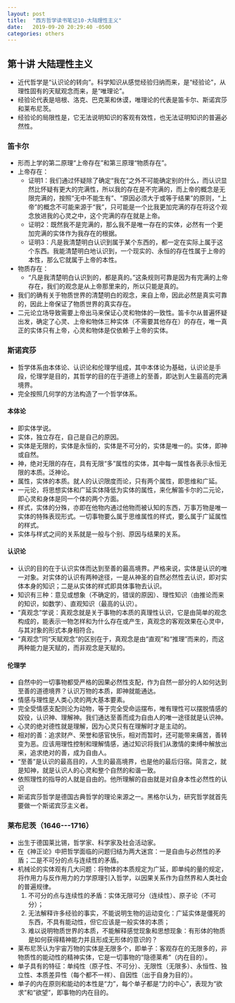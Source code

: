 ```yaml
---
layout: post
title:  "西方哲学读书笔记10-大陆理性主义"
date:   2019-09-20 20:29:40 -0500
categories: others
---
```


## 第十讲 大陆理性主义
* 近代哲学是“认识论的转向”。科学知识从感觉经验归纳而来，是“经验论”，从理性固有的天赋观念而来，是“唯理论”。  
* 经验论代表是培根、洛克、巴克莱和休谟，唯理论的代表是笛卡尔、斯诺宾莎和莱布尼茨。  
* 经验论的局限性是，它无法说明知识的客观有效性，也无法证明知识的普遍必然性。  

### 笛卡尔  
* 形而上学的第二原理“上帝存在”和第三原理“物质存在”。  
* 上帝存在：  
  - 证明1：我们通过怀疑除了确定“我在”之外不可能确定别的什么，而认识显然比怀疑有更大的完满性，所以我的存在是不完满的，而上帝的概念是无限完满的，按照“无中不能生有”、“原因必须大于或等于结果”的原则，“上帝”的概念不可能来源于“我”，只可能是一个比我更加完满的存在将这个观念放进我的心灵之中，这个完满的存在就是上帝。  
  - 证明2：既然我不是完满的，那么我不是唯一存在的实体，必然有一个更加完满的实体作为我存在的根据。  
  - 证明3：凡是我清楚明白认识到属于某个东西的，都一定在实际上属于这个东西。我能清楚明白地认识到，一个现实的、永恒的存在性属于上帝的本性，那么它就属于上帝的本性。  
* 物质存在：  
  - “凡是我清楚明白认识到的，都是真的。”这条规则可靠是因为有完满的上帝存在，我们的观念是从上帝那里来的，所以只能是真的。  
* 我们的确有关于物质世界的清楚明白的观念，来自上帝，因此必然是真实可靠的，因此上帝保证了物质世界的真实存在。  
* 二元论立场导致需要上帝出马来保证心灵和物体的一致性。笛卡尔从普遍怀疑出发，确定了心灵、上帝和物体三种实体（不需要其他存在）的存在，唯一真正的实体只有上帝，心灵和物体是仅依赖于上帝的实体。  

### 斯诺宾莎  
* 哲学体系由本体论、认识论和伦理学组成，其中本体论为基础，认识论是手段，伦理学是目的，其哲学的目的在于道德上的至善，即达到人生最高的完满境界。  
* 完全按照几何学的方法构造了一个哲学体系。  

#### 本体论  
* 即实体学说。  
* 实体，独立存在，自己是自己的原因。  
* 实体是无限的，实体是永恒的，实体是不可分的，实体是唯一的。实体，即神或自然。  
* 神，绝对无限的存在，具有无限“多”属性的实体，其中每一属性各表示永恒无限的本质。泛神论。  
* 属性，实体的本质。就人的认识限度而论，只有两个属性，即思维和广延。  
* 一元论，将思想实体和广延实体降低为实体的属性，来化解笛卡尔的二元论，即心灵和身体是同一个体的两个方面。  
* 样式，实体的分殊，亦即在他物内通过他物而被认知的东西，万事万物是唯一实体的特殊表现形式。一切事物要么属于思维属性的样式，要么属于广延属性的样式。  
* 实体与样式之间的关系就是一般与个别、原因与结果的关系。  

#### 认识论  
* 认识的目的在于认识实体而达到至善的最高境界。严格来说，实体是认识的唯一对象。对实体的认识有两种途径，一是从神圣的自然必然性去认识，即对实体本身的知识；二是从实体的样式即具体事物去认识。  
* 知识有三种：意见或想象（不确定的，错误的原因）、理性知识（由推论而来的知识，如数学）、直观知识（最高的认识）。  
* “真观念”学说：真观念就是关于事物的本质的真理性认识，它是由简单的观念构成的，能表示一物怎样和为什么存在或产生，真观念的客观效果在心灵中，与其对象的形式本身相符合。  
* “真观念”同“天赋观念”的区别在于，真观念是由“直观”和“推理”而来的，而这两种能力是天赋的，而非观念是天赋的。  

#### 伦理学  
* 自然中的一切事物都受严格的因果必然性支配，作为自然一部分的人如何达到至善的道德境界？认识万物的本质，即神就能通达。  
* 情感与理性是人类心灵的两大基本要素。  
* 完全受情感支配则沦为动物，等于完全受命运摆布，唯有理性可以摆脱情感的奴役，认识神、理解神。我们通达至善而成为自由人的唯一途径就是认识神。  
* 心灵的绝对德性就是理解，因为心灵只有在理解时才是主动的。  
* 相对的善：追求财产、荣誉和感官快乐，相对而暂时，还可能带来痛苦，善转变为恶。应该用理性控制和理解情感，通过知识将我们从激情的束缚中解放出来，追求绝对的善，成为自由人。  
* “至善”是认识的最高目的，人生的最高境界，也是他的最后归宿。简言之，就是知神，就是认识人的心灵和整个自然的和谐一致。  
* 依照理性的指导的人就是自由的。他所理解的自由就是对自身本性必然性的认识  
* 斯诺宾莎哲学是德国古典哲学的理论来源之一。黑格尔认为，研究哲学就首先要做一个斯诺宾莎主义者。  

### 莱布尼茨（1646---1716）   
* 出生于德国莱比锡，哲学家、科学家及社会活动家。  
* 在《神正论》中把哲学面临的问题归结为两大迷宫：一是自由与必然性的矛盾；二是不可分的点与连续性的矛盾。  
* 机械论的实体观有几大问题：将物体的本质规定为广延，即单纯的量的规定，将作用力与反作用力的力学原理引入哲学，以因果关系作为自然界和人类社会的普遍规律。  
  1. 不可分的点与连续性的矛盾：实体无限可分（连续性）、原子论（不可分）；  
  2. 无法解释许多经验的事实，不能说明生物的运动变化：广延实体是僵死的东西，不具有能动性，但它应该是一般实体的本质；  
  3. 难以说明物质世界的本质，不能解释感觉现象和思想现象：有形体的物质是如何获得精神能力并且形成无形体的意识的？  
* 莱布尼茨认为宇宙万物的实体是无限多个，即单子：客观存在的无限多的，非物质性的能动性的精神实体，它是一切事物的“隐德莱希”（内在目的）。  
* 单子具有的特征：单纯性（原子性、不可分）、无限性（无限多）、永恒性、独立性、本质差异性（每个都不一样）、自因性（出于自身为目的）。  
* 单子的内在原则和能动的本性是“力”，每个单子都是“力的中心”，表现为“欲求”和“欲望”，即事物的内在目的。  